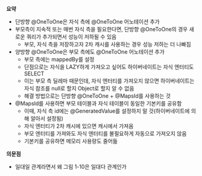 **요약**
- 단방향 @OneToOne은 자식 측에 @OneToOne 어노테이션 추가
- 부모측이 지속적 또는 매번 자식 측을 필요한다면, 단방향 @OneToOne의 경우 새로운 쿼리가 추가되면서 성능이 저하될 수 있음
  - 부모, 자식 측을 저장하고자 2차 캐시를 사용하는 경우 성능 저하는 더 나빠짐
- 양방향 @OneToOne은 부모 측에도 @OneToOne 어노테이션 추가
  - 부모 측에는 mappedBy를 설정
  - 단점으로는 자식을 LAZY하게 가져오고 싶어도 하이버네이트는 자식 엔터티도 SELECT
  - 이는 부모 측 딜레마 때문인데, 자식 엔터티를 가져오지 않으면 하이버네이트는 자식 참조를 null로 할지 Object로 할지 알 수 없음
  - 해결 방법으로는 단방향 @OneToOne + @MapsId를 사용하는 것
- @MapsId를 사용하면 부모 테이블과 자식 테이블이 동일한 기본키를 공유함
  - 이때, 자식 측 id에는 @GeneratedValue를 설정하지 말 것(하이버네이트에 의해 알아서 설정됨)
  - 자식 엔터티가 2차 캐시에 있으면 캐시에서 가져옴
  - 부모 엔터티를 가져와도 자식 엔터티를 불필요하게 자동으로 가져오지 않음
  - 기본키를 공유하면 메모리 사용량도 줄어듦

**의문점**
- 일대일 관계라면서 왜 그림 1-10은 일대다 관계인가
